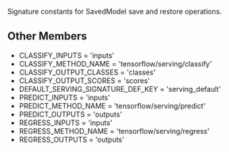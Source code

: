 Signature constants for SavedModel save and restore operations.
## Other Members
- CLASSIFY_INPUTS = 'inputs'
- CLASSIFY_METHOD_NAME = 'tensorflow/serving/classify'
- CLASSIFY_OUTPUT_CLASSES = 'classes'
- CLASSIFY_OUTPUT_SCORES = 'scores'
- DEFAULT_SERVING_SIGNATURE_DEF_KEY = 'serving_default'
- PREDICT_INPUTS = 'inputs'
- PREDICT_METHOD_NAME = 'tensorflow/serving/predict'
- PREDICT_OUTPUTS = 'outputs'
- REGRESS_INPUTS = 'inputs'
- REGRESS_METHOD_NAME = 'tensorflow/serving/regress'
- REGRESS_OUTPUTS = 'outputs'
